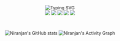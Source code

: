 <div align="center">
 <img src="https://readme-typing-svg.demolab.com?font=Fira+Code&weight=600&size=28&duration=4000&pause=1000&color=4B4B4B&center=true&vCenter=true&random=false&width=435&lines=Hi+there!+I'm+Niranjan+%F0%9F%91%8B;" alt="Typing SVG" />


</div>

<div align="center">
  <a href="mailto:niranjan.kumar.education@gmail.com" style="text-decoration: none;">
    <img src="https://img.shields.io/badge/Gmail-EA4335?style=for-the-badge&logo=gmail&logoColor=white" />
  </a>
  <a href="https://www.linkedin.com/in/niranjan-kumar-144243223/" target="_blank" style="text-decoration: none;">
    <img src="https://img.shields.io/badge/LinkedIn-0A66C2?style=for-the-badge&logo=linkedin&logoColor=white" />
  </a>
  <a href="https://q-niranjan.vercel.app/" target="_blank" style="text-decoration: none;">
    <img src="https://img.shields.io/badge/Portfolio-FF5722?style=for-the-badge&logo=google-chrome&logoColor=white" />
  </a>
  <a href="https://drive.google.com/file/d/1X1Yku-WCunmuKM7SO-pR9ElrWrKCd0qe/view" target="_blank" style="text-decoration: none;">
    <img src="https://img.shields.io/badge/Resume-4285F4?style=for-the-badge&logo=google-drive&logoColor=white" />
  </a>
  <img src="https://komarev.com/ghpvc/?username=Q-Niranjan&abbreviated=true&style=for-the-badge"/>
</div>

<br>
<div align="center">
<div align="center">
  <h2></h2>
  <img src="https://github-readme-stats.vercel.app/api?username=Q-Niranjan&show_icons=true&bg_color=00000000" alt="Niranjan's GitHub stats" />
  <img src="https://github-readme-activity-graph.vercel.app/graph?username=Q-Niranjan&theme=react-dark&hide_border=true&custom_title=Contribution%20Graph" alt="Niranjan's Activity Graph" />
</div>


